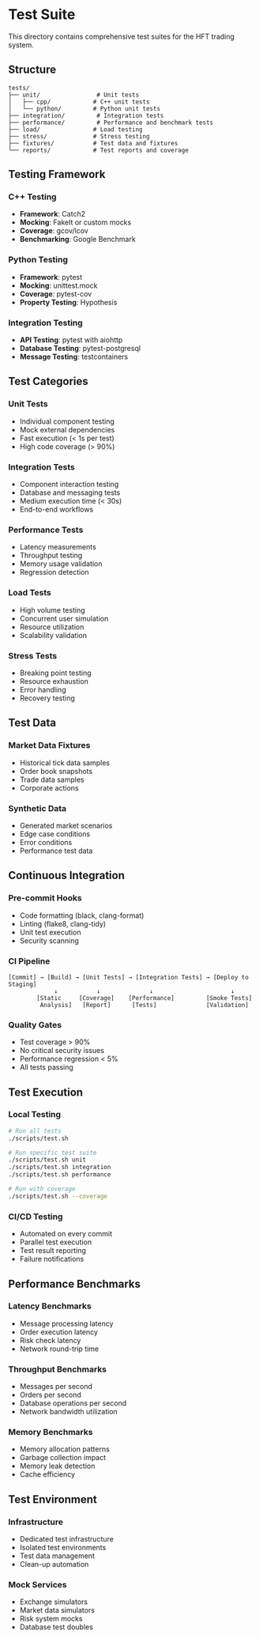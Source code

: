 # Test Suite

This directory contains comprehensive test suites for the HFT trading system.

## Structure

```
tests/
├── unit/                # Unit tests
│   ├── cpp/            # C++ unit tests
│   └── python/         # Python unit tests
├── integration/         # Integration tests
├── performance/         # Performance and benchmark tests
├── load/               # Load testing
├── stress/             # Stress testing
├── fixtures/           # Test data and fixtures
└── reports/            # Test reports and coverage
```

## Testing Framework

### C++ Testing
- **Framework**: Catch2
- **Mocking**: FakeIt or custom mocks
- **Coverage**: gcov/lcov
- **Benchmarking**: Google Benchmark

### Python Testing
- **Framework**: pytest
- **Mocking**: unittest.mock
- **Coverage**: pytest-cov
- **Property Testing**: Hypothesis

### Integration Testing
- **API Testing**: pytest with aiohttp
- **Database Testing**: pytest-postgresql
- **Message Testing**: testcontainers

## Test Categories

### Unit Tests
- Individual component testing
- Mock external dependencies
- Fast execution (< 1s per test)
- High code coverage (> 90%)

### Integration Tests
- Component interaction testing
- Database and messaging tests
- Medium execution time (< 30s)
- End-to-end workflows

### Performance Tests
- Latency measurements
- Throughput testing
- Memory usage validation
- Regression detection

### Load Tests
- High volume testing
- Concurrent user simulation
- Resource utilization
- Scalability validation

### Stress Tests
- Breaking point testing
- Resource exhaustion
- Error handling
- Recovery testing

## Test Data

### Market Data Fixtures
- Historical tick data samples
- Order book snapshots
- Trade data samples
- Corporate actions

### Synthetic Data
- Generated market scenarios
- Edge case conditions
- Error conditions
- Performance test data

## Continuous Integration

### Pre-commit Hooks
- Code formatting (black, clang-format)
- Linting (flake8, clang-tidy)
- Unit test execution
- Security scanning

### CI Pipeline
```
[Commit] → [Build] → [Unit Tests] → [Integration Tests] → [Deploy to Staging]
             ↓           ↓              ↓                      ↓
        [Static     [Coverage]    [Performance]         [Smoke Tests]
         Analysis]   [Report]      [Tests]              [Validation]
```

### Quality Gates
- Test coverage > 90%
- No critical security issues
- Performance regression < 5%
- All tests passing

## Test Execution

### Local Testing
```bash
# Run all tests
./scripts/test.sh

# Run specific test suite
./scripts/test.sh unit
./scripts/test.sh integration
./scripts/test.sh performance

# Run with coverage
./scripts/test.sh --coverage
```

### CI/CD Testing
- Automated on every commit
- Parallel test execution
- Test result reporting
- Failure notifications

## Performance Benchmarks

### Latency Benchmarks
- Message processing latency
- Order execution latency
- Risk check latency
- Network round-trip time

### Throughput Benchmarks
- Messages per second
- Orders per second
- Database operations per second
- Network bandwidth utilization

### Memory Benchmarks
- Memory allocation patterns
- Garbage collection impact
- Memory leak detection
- Cache efficiency

## Test Environment

### Infrastructure
- Dedicated test infrastructure
- Isolated test environments
- Test data management
- Clean-up automation

### Mock Services
- Exchange simulators
- Market data simulators
- Risk system mocks
- Database test doubles
